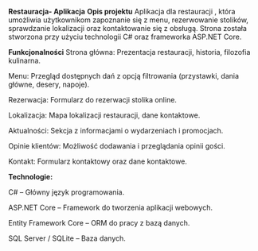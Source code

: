 **Restauracja- Aplikacja**
**Opis projektu**
Aplikacja dla restauracji , która umożliwia użytkownikom zapoznanie się z menu, rezerwowanie stolików, sprawdzanie lokalizacji oraz kontaktowanie się z obsługą. Strona została stworzona przy użyciu technologii C# oraz frameworka ASP.NET Core.

**Funkcjonalności**
Strona główna: Prezentacja restauracji, historia, filozofia kulinarna.

Menu: Przegląd dostępnych dań z opcją filtrowania (przystawki, dania główne, desery, napoje).

Rezerwacja: Formularz do rezerwacji stolika online.

Lokalizacja: Mapa lokalizacji restauracji, dane kontaktowe.

Aktualności: Sekcja z informacjami o wydarzeniach i promocjach.

Opinie klientów: Możliwość dodawania i przeglądania opinii gości.

Kontakt: Formularz kontaktowy oraz dane kontaktowe.

**Technologie:**

C# – Główny język programowania.

ASP.NET Core – Framework do tworzenia aplikacji webowych.

Entity Framework Core – ORM do pracy z bazą danych.

SQL Server / SQLite – Baza danych.
